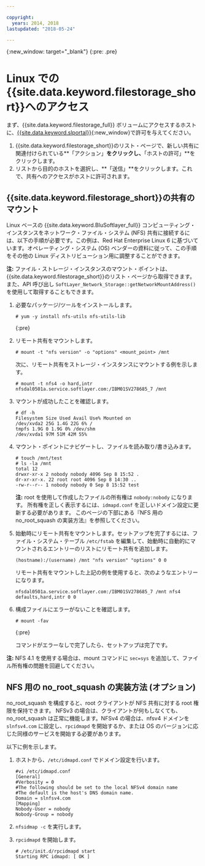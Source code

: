 ```yaml
---

copyright:
  years: 2014, 2018
lastupdated: "2018-05-24"

---
```

{:new_window: target="_blank"}
{:pre: .pre}

# Linux での{{site.data.keyword.filestorage_short}}へのアクセス

まず、{{site.data.keyword.filestorage_full}} ボリュームにアクセスするホストに、[{{site.data.keyword.slportal}}](https://control.softlayer.com/){:new_window}で許可を与えてください。

1. {{site.data.keyword.filestorage_short}}のリスト・ページで、新しい共有に関連付けられている**「アクション」**をクリックし、**「ホストの許可」**をクリックします。
2. リストから目的のホストを選択し、**「送信」**をクリックします。これで、共有へのアクセスがホストに許可されます。

## {{site.data.keyword.filestorage_short}}の共有のマウント

Linux ベースの {{site.data.keyword.BluSoftlayer_full}} コンピューティング・インスタンスをネットワーク・ファイル・システム (NFS) 共有に接続するには、以下の手順が必要です。この例は、Red Hat Enterprise Linux 6 に基づいています。オペレーティング・システム (OS) ベンダーの資料に従って、この手順をその他の Linux ディストリビューション用に調整することができます。

**注:** ファイル・ストレージ・インスタンスのマウント・ポイントは、{{site.data.keyword.filestorage_short}}のリスト・ページから取得できます。また、API 呼び出し `SoftLayer_Network_Storage::getNetworkMountAddress()` を使用して取得することもできます。

1. 必要なパッケージ/ツールをインストールします。
   ```
   # yum -y install nfs-utils nfs-utils-lib
   ```
   {:pre}
    
2. リモート共有をマウントします。
   ```
   # mount -t "nfs version" -o "options" <mount_point> /mnt
   ```
       
   次に、リモート共有をストレージ・インスタンスにマウントする例を示します。
   ```
   # mount -t nfs4 -o hard,intr
   nfsdal0501a.service.softlayer.com:/IBM01SV278685_7 /mnt
   ```
 
3. マウントが成功したことを確認します。
   ```
   # df -h
   Filesystem Size Used Avail Use% Mounted on
   /dev/xvda2 25G 1.4G 22G 6% /
   tmpfs 1.9G 0 1.9G 0% /dev/shm
   /dev/xvda1 97M 51M 42M 55%
   ```
    
4. マウント・ポイントにナビゲートし、ファイルを読み取り/書き込みます。
   ```
   # touch /mnt/test
   # ls -la /mnt
   total 12
   drwxr-xr-x 2 nobody nobody 4096 Sep 8 15:52 .
   dr-xr-xr-x. 22 root root 4096 Sep 8 14:30 ..
   -rw-r--r-- 1 nobody nobody 0 Sep 8 15:52 test
   ```

   **注:** root を使用して作成したファイルの所有権は `nobody:nobody` になります。 所有権を正しく表示するには、`idmapd.conf` を正しいドメイン設定に更新する必要があります。 このページの下部にある『NFS 用の no_root_squash の実装方法』を参照してください。
    
5. 始動時にリモート共有をマウントします。セットアップを完了するには、ファイル・システム・テーブル `/etc/fstab` を編集して、始動時に自動的にマウントされるエントリーのリストにリモート共有を追加します。

   ```
   (hostname):/(username) /mnt "nfs version" "options" 0 0
   ```
    
   リモート共有をマウントした上記の例を使用すると、次のようなエントリーになります。
    
   ```
   nfsdal0501a.service.softlayer.com:/IBM01SV278685_7 /mnt nfs4 defaults,hard,intr 0 0
   ```
    
6. 構成ファイルにエラーがないことを確認します。

   ```
   # mount -fav
   ```
   {:pre}
    
   コマンドがエラーなしで完了したら、セットアップは完了です。

**注:** NFS 4.1 を使用する場合は、mount コマンドに `sec=sys` を追加して、ファイル所有権の問題を回避してください。

 
## NFS 用の no_root_squash の実装方法 (オプション)

no_root_squash を構成すると、root クライアントが NFS 共有に対する root 権限を保持できます。 NFSv3 の場合は、クライアントが何もしなくても、no_root_squash は正常に機能します。NFSv4 の場合は、nfsv4 ドメインを `slnfsv4.com` に設定し、`rpcidmapd` を開始するか、または OS のバージョンに応じた同様のサービスを開始する必要があります。

以下に例を示します。

1. ホストから、`/etc/idmapd.conf` でドメイン設定を行います。

   ```
   #vi /etc/idmapd.conf
   [General]
   #Verbosity = 0
   #The following should be set to the local NFSv4 domain name
   #The default is the host's DNS domain name.
   Domain = slnfsv4.com
   [Mapping]
   Nobody-User = nobody
   Nobody-Group = nobody
   ```
    
2. `nfsidmap -c` を実行します。
3. `rpcidmapd` を開始します。
   ```
   # /etc/init.d/rpcidmapd start
   Starting RPC idmapd: [ OK ]
   ```
